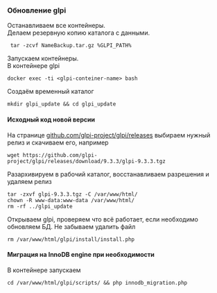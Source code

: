 
### Обновление glpi
Останавливаем все контейнеры.  
Делаем резервную копию каталога с данными.  
```
 tar -zcvf NameBackup.tar.gz %GLPI_PATH%
```
Запускаем контейнеры.  
В контейнере glpi  
```
docker exec -ti <glpi-conteiner-name> bash
```
Создаём временный каталог
```
mkdir glpi_update && cd glpi_update
```

#### Исходный код новой версии  
На странице [github.com/glpi-project/glpi/releases](github.com/glpi-project/glpi/releases) выбираем нужный релиз и скачиваем его, например  
```
wget https://github.com/glpi-project/glpi/releases/download/9.3.3/glpi-9.3.3.tgz
```
Разархивируем в рабочий каталог, восстанавливаем разрешения и удаляем релиз
```
tar -zxvf glpi-9.3.3.tgz -C /var/www/html/
chown -R www-data:www-data /var/www/html/
rm -rf ../glpi_update
```
Открываем glpi, проверяем что всё работает, если необходимо обновляем БД.
Не забываем удалить файл 
```
rm /var/www/html/glpi/install/install.php
```
#### Миграция на InnoDB engine при необходимости
В контейнере запускаем
```
cd /var/www/html/glpi/scripts/ && php innodb_migration.php
```
